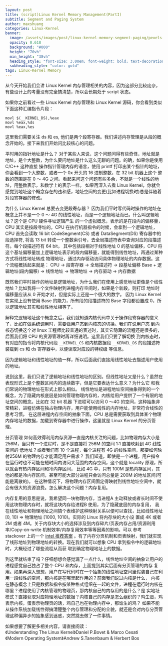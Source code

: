 ```yaml
---
layout: post
title: (script)Linux Kernel Memory Management(PartI)
subtitle: Segment and Paging System
author: maxshuang
categories: Linux-Kernel
banner:
  image: /assets/images/post/linux-kernel-memory-segment-paging/pexels-pixabay-52717.jpg
  opacity: 0.618
  background: "#000"
  height: "70vh"
  min_height: "38vh"
  heading_style: "font-size: 3.00em; font-weight: bold; text-decoration: underline"
  subheading_style: "color: gold"
tags: Linux-Kernel Memory
---
```


从今天开始我们会讲 Linux Kernel 内存管理相关的内容，因为这部分比较庞杂，有些设计上的考量没有完全搞清楚，所以会长期处于 script 状态。

如果你之前看过一些 Linux Kernel 内存管理和 Linux Kernel 源码，你会看到类似下面这种汇编指令片段：
```
movl $(__KERNEL_DS),%eax
movl %eax,%ds
movl %eax,%es
```
这里我们需要关注 ds 和 es, 他们是两个段寄存器。我们讲述内存管理是从段的概念开始的。接下来我们开始问比较核心的问题。

平时用的指针地址是什么？
对于某些人来说，这个问题问得有些奇怪，地址就是地址，是个大整数，为什么要问地址是什么这么无聊的问题。的确，如果你是使用 C/C++ 这种直接
操作指针管理内存的语言，使用 printf 打印出某个指针的地址，你会看到一个大整数，或者一个 0x 开头的 16 进制整数，在 32 bit 机器上这个
整数的范围是在 0 ～ 4G 之间。看起来问这个问题有些多余，不就是一个线性的地址，用整数表示，和数学上的表示一样。
如果再深入去看 Linux Kernel，你就会感觉到地址这个概念存在的违和感，地址空间的变更(比如进程切换时)总是伴随着对段寄存器的修改。

为什么 Linux Kernel 总要去变更段寄存器？
因为我们平时写代码时操作的地址在概念上并不是一个 0 ～ 4G 的线性地址，而是一个逻辑地址而已。什么叫逻辑地址？这个是 CPU 硬件寻址逻辑产生
的一个虚拟概念，表示的是在段内的偏移量，CPU 其实是按段寻址的。CPU 在执行机器指令的时候，会拿到一个逻辑地址，CPU 首先会读取 16 bit CodeSegment(CS)
或者 DataSegment(DS) 寄存器中的段选择符, 将高 13 bit 转成一个整数索引号，去全局描述符表中查询对应的段描述符。每个段描述符有 64 bit，
其中包括段相对于线性地址 0 的基址偏移，CPU 将这个基址偏移量加上逻辑地址表示的段内偏移量，就能得到线性地址，再通过某种方式将线性地址转成
物理地址，通过内存驱动访问具体物理地址的内存数据。这个流程概括起来就是：
CPU -> 段寄存器 -> 全局描述符 -> 段基址偏移 Base + 逻辑地址(段内偏移) -> 线性地址 -> 物理地址 -> 内存驱动 -> 内存数据

既然我们平时操作的地址是逻辑地址，为什么我们在使用上感觉地址更像是个线性地址？比如我将一个文件映射到进程内存空间时，如果是个新段，则打印
地址时偏移量应该从 0 开始才对，但是实际上还是一个很大的数字。
因为 Linux Kernel 在实现上没有使用 Base 的能力，所有段的段描述符的 Base 字段都设置成 0，所以逻辑地址其实和线性地址相等了。

解释完逻辑地址这个概念之后，我们就知道内核代码中关于操作段寄存器的意义了，比如在做系统调用时，需要做用户态到内核态的切换。我们在说用户态
到内核态切换这个对 linux 工程师比较普通的表述时，其实它隐藏的流程还是很多的，后面我们将 CPU 的资源管理时再详细说明。这里我们只要了解切换
到内核态时，有对应的指令将内核代码段 `__KERNEL_CS` 和内核数据段 `__KERNEL_DS` 的段描述符装载到 cs 和 ds 寄存器中，以便读取对应段的特权级
等信息。

因为逻辑地址和线性地址的值一样，所以后面我们直接用线性地址去描述用户使用的地址。

说到这里，我们只说了逻辑地址和线性地址的区别。但线性地址又是什么？虽然在表现形式上是个整数区间内的连续数字，但是它要表达什么意义？为什么它
和我们常说的物理地址在形式上那么相似。
线性地址是进程地址空间抽象得到的一个概念，为了隐藏内核底层是如何管理物理内存的，内核给用户提供了一个有限的地址空间的概念。比如在 32 bit 机器
下进程可以访问 0 ～4G 的空间，这种抽象非常精彩，进程仿佛在独占物理内存，用户能使用线性的内存地址，非常符合线性的思考习惯。
在这层进程内存空间的抽象下面，CPU 总是需要获取到具体某个物理内存地址的数据，加载到寄存器中进行操作，这里就是 Linux Kernel 的分页管理。

分页管理
如何高效得利用内存资源一直是内核关注的问题，比如物理内存大小是256M，当只有一个进程时，是不是直接将 256M 的空间 1:1 直接映射到 4G 线性空间的
低地址？或者我们有 10 个进程，每个进程有 4G 的线性空间，那要如何映射256M 的物理内存才能满足用户需求？
我们知道，即使是一个进程，用户指令在运行时也不可能在短时间内访问大范围的内存空间，这个就是 locality 原理，所以就会有热内存区间和冷内存区间，
比如 4G 中，只有 100M 是热内存区间，其他的都是冷内存区间，甚至可能大部分进程只会访问总量是 200M 的地址区间(可能是离散的)。
在这种情况下，将物理内存区间固定得映射到线性地址空间中，就会有很大的资源浪费。怎么解决这个问题？内存复用。

内存复用的意思是说，我希望同一块物理内存，当进程A 主动释放或者长时间不使用这块物理内存时，就将这块内存给进程B 使用，为了隐藏底层的内存复用，
我在线性地址和物理地址之间搞个表维护这种映射关系以便可以查找，比如线性地址 [0, 10) => 物理地址 [1000, 1010)。实际的 Linux 将内存块的大小设
置成 4K 或者 2M 或者 4M。关于内存块大小的选择涉及到内存碎片/页表内存占用/资源利用率/Copy-on-write 机制效率/内存复用效率等等因素的影响，可以
参考 stackover 上的一个 [intel 推荐答案](https://stackoverflow.com/questions/11543748/why-is-the-page-size-of-linux-x86-4-kb-how-is-that-calculated)
。有了内存分页机制和页表映射，我们就实现了线形地址到物理地址的转换。现在我们就可以想象 CPU 拿到指令中的逻辑地址时，大概经过了哪些流程从而获
取到确定物理地址上的数据。

到这里就结束了吗？仔细想想会感觉漏了一点什么，线性地址空间的抽象让用户的进程感觉自己独占了整个 CPU 和内存，上面提到其实后面有分页管理的内存
复用。如果再深入想想，用户在写代码时在一个抽象的线性地址空间里假装自己在利用一段线性的空间，那内核是在哪里起作用的？前面我们说过内核是什么，
内核在静态概念上只是数据和指令按某种格式组织在一起的文件，进程在运行时内核在哪里？进程使用了内核管理的物理页，那内核自己的内存用的是什么？是
实地址模式？直接获取对应物理地址的数据？内核自己的内存是怎么组织的？鸡生蛋，鸡表示内核，蛋表示物理页的话，鸡自己也在物理内存中，那谁生的鸡？
如果不能从操作系统加载线性得搞清楚整个内存管理和分配的全貌，就还是会对内存分页管理这种偏异步的抽象感到迷惑，突然跳去做了一件事情。

如果想要了解更多相关内容，请直接阅读：  
《Understanding The Linux Kernel》Daniel P.Bovet & Marco Cesati  
《Modern Operating System》Andrew S.Tanenbaum & Herbert Bos
